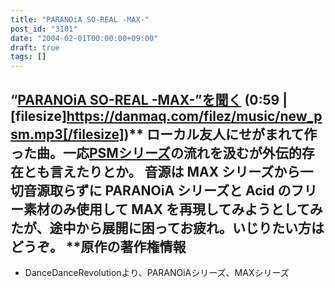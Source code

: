 ```yaml
---
title: "PARANOiA SO-REAL -MAX-"
post_id: "3101"
date: "2004-02-01T00:00:00+09:00"
draft: true
tags: []
---
```



## “[PARANOiA SO-REAL -MAX-”を聞く](https://danmaq.com/filez/music/new_psm.mp3) (0:59 | [filesize]https://danmaq.com/filez/music/new_psm.mp3[/filesize])** ローカル友人にせがまれて作った曲。一応[PSMシリーズ](https://danmaq.com/tag/PSM)の流れを汲むが外伝的存在とも言えたりとか。 音源は MAX シリーズから一切音源取らずに PARANOiA シリーズと Acid のフリー素材のみ使用して MAX を再現してみようとしてみたが、途中から展開に困ってお疲れ。いじりたい方はどうぞ。  **原作の著作権情報

  * DanceDanceRevolutionより、PARANOiAシリーズ、MAXシリーズ
